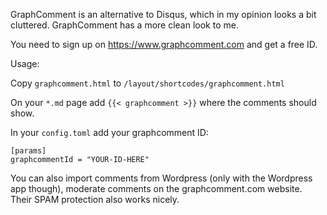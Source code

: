 GraphComment is an alternative to Disqus, which in my opinion looks a bit cluttered. GraphComment has a more clean look to me.

You need to sign up on https://www.graphcomment.com and get a free ID.

Usage:

Copy `graphcomment.html` to `/layout/shortcodes/graphcomment.html`

On your `*.md` page add `{{< graphcomment >}}` where the comments should show.

In your `config.toml` add your graphcomment ID: 

`[params]`  
`graphcommentId = "YOUR-ID-HERE"`

You can also import comments from Wordpress (only with the Wordpress app though), moderate comments on the graphcomment.com website. Their SPAM protection also works nicely.

